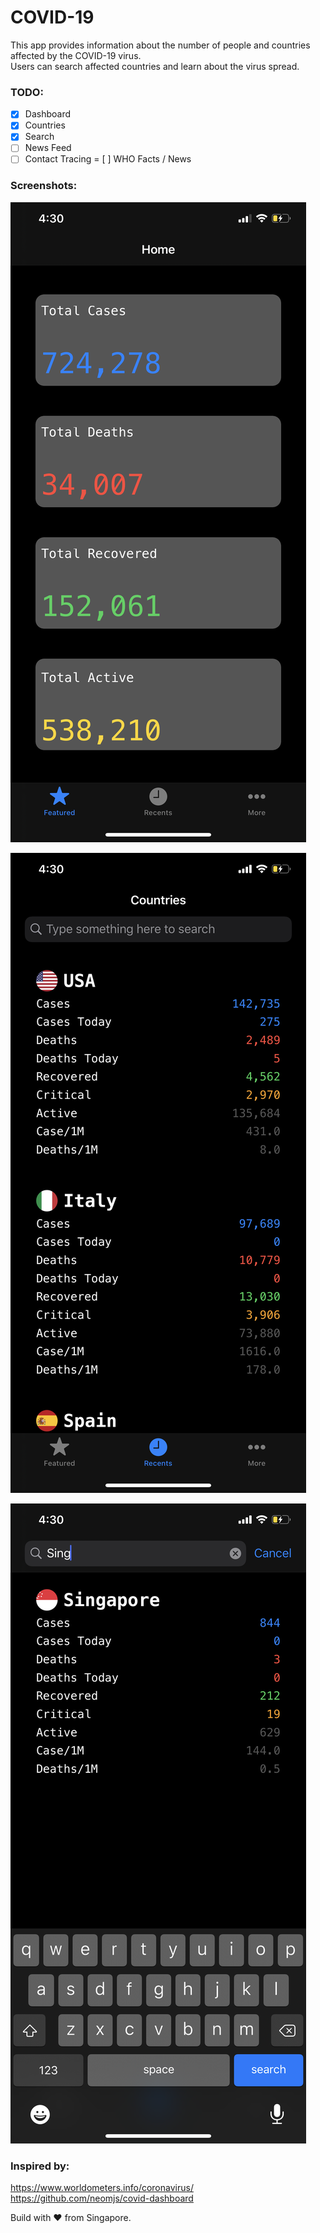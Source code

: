 # COVID-19
This app provides information about the number of people and countries affected by the COVID-19 virus.  
Users can search affected countries and learn about the virus spread.

### TODO:

- [x] Dashboard
- [x] Countries  
- [x] Search  
- [ ] News Feed
- [ ] Contact Tracing
= [ ] WHO Facts / News

### Screenshots:

![SCREENSHOT 1](https://github.com/arunsivakumar/COVID-19/blob/master/Screenshots/screenshot1.PNG)

![SCREENSHOT 2](https://github.com/arunsivakumar/covid-19/blob/master/Screenshots/screenshot2.PNG)

![SCREENSHOT 3](https://github.com/arunsivakumar/covid-19/blob/master/Screenshots/screenshot3.PNG)

### Inspired by:

https://www.worldometers.info/coronavirus/
https://github.com/neomjs/covid-dashboard

Build with ❤️ from Singapore.
